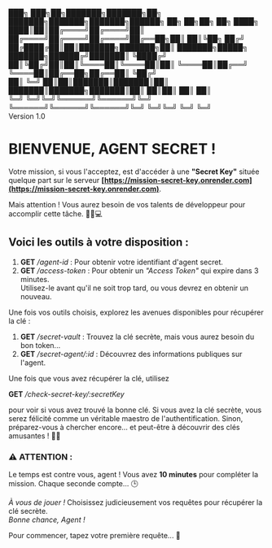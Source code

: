 ███╗ ███╗██╗███████╗███████╗██╗ ███████╗███████╗███████╗██████╗ ██╗ ██╗██╗ ██╗
████╗ ████║██║██╔════╝██╔════╝██║ ██╔════╝██╔════╝██╔════╝██╔══██╗██║ ██║╚██╗ ██╔╝
██╔████╔██║██║███████╗███████╗██║ ███████╗█████╗ ███████╗██████╔╝███████║ ╚████╔╝
██║╚██╔╝██║██║╚════██║╚════██║██║ ╚════██║██╔══╝ ╚════██║██╔══██╗██╔══██║ ╚██╔╝  
██║ ╚═╝ ██║██║███████║███████║██║ ███████║███████╗███████║██║ ██║██║ ██║ ██║  
╚═╝ ╚═╝╚═╝╚══════╝╚══════╝╚═╝ ╚══════╝╚══════╝╚══════╝╚═╝ ╚═╝╚═╝ ╚═╝ ╚═╝  
 Version 1.0

# **BIENVENUE, AGENT SECRET !**

Votre mission, si vous l'acceptez, est d'accéder à une **"Secret Key"** située quelque part sur le serveur **[https://mission-secret-key.onrender.com](https://mission-secret-key.onrender.com)**.

Mais attention ! Vous aurez besoin de vos talents de développeur pour accomplir cette tâche. 🕵️‍♂️💻

## Voici les outils à votre disposition :

1. **GET** _/agent-id_ : Pour obtenir votre identifiant d'agent secret.
2. **GET** _/access-token_ : Pour obtenir un _"Access Token"_ qui expire dans 3 minutes.  
   Utilisez-le avant qu'il ne soit trop tard, ou vous devrez en obtenir un nouveau.

Une fois vos outils choisis, explorez les avenues disponibles pour récupérer la clé :

1. **GET** _/secret-vault_ : Trouvez la clé secrète, mais vous aurez besoin du bon token...
2. **GET** _/secret-agent/:id_ : Découvrez des informations publiques sur l'agent.

Une fois que vous avez récupérer la clé, utilisez

**GET** _/check-secret-key/:secretKey_

pour voir si vous avez trouvé la bonne clé. Si vous avez la clé secrète, vous serez félicité comme un véritable maestro de l'authentification. Sinon, préparez-vous à chercher encore… et peut-être à découvrir des clés amusantes ! 🚀🎉

### **⚠️ ATTENTION :**

Le temps est contre vous, agent ! Vous avez **10 minutes** pour compléter la mission. Chaque seconde compte... 🕒

_À vous de jouer !_ Choisissez judicieusement vos requêtes pour récupérer la clé secrète.  
_Bonne chance, Agent !_

Pour commencer, tapez votre première requête... 🚀
